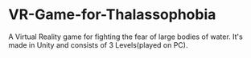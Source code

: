 # VR-Game-for-Thalassophobia
A Virtual Reality game for fighting the fear of large bodies of water. It's made in Unity and consists of 3 Levels(played on PC). 
